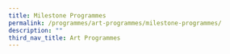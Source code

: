 ```yaml
---
title: Milestone Programmes
permalink: /programmes/art-programmes/milestone-programmes/
description: ""
third_nav_title: Art Programmes
---
```

